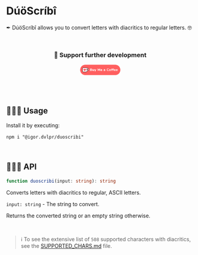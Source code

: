 # DúöScríbî

✒ DúöScríbî allows you to convert letters with diacritics to regular letters. 🤓

<br>

<div align="center">
<h3>💖 Support further development</h3>
<a href="https://ko-fi.com/igorskyflyer" target="_blank"><img src="https://raw.githubusercontent.com/igorskyflyer/igorskyflyer/main/assets/ko-fi.png" alt="Donate to igorskyflyer" width="108"></a>
</div>

<br>
<br>
<br>

## 🕵🏼‍♂️ Usage

Install it by executing:

```shell
npm i "@igor.dvlpr/duoscribi"
```

<br>

## 🤹🏼‍♂️ API

```ts
function duoscribi(input: string): string
```

Converts letters with diacritics to regular, ASCII letters.

`input: string` - The string to convert.

Returns the converted string or an empty string otherwise.

<br>

> ℹ To see the extensive list of `508` supported characters with diacritics, see the [SUPPORTED_CHARS.md](https://github.com/igorskyflyer/npm-duoscribi/blob/main/SUPPORTED_CHARS.md) file.
